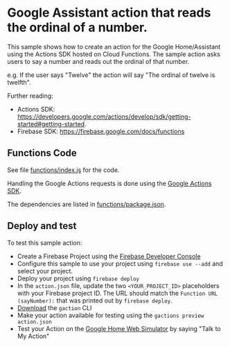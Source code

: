 # Google Assistant action that reads the ordinal of a number.

This sample shows how to create an action for the Google Home/Assistant using the Actions SDK hosted on Cloud Functions. The sample action asks users to say a number and reads out the ordinal of that number.

e.g. If the user says "Twelve" the action will say "The ordinal of twelve is twelfth".

Further reading:
 - Actions SDK: https://developers.google.com/actions/develop/sdk/getting-started#getting-started.
 - Firebase SDK: https://firebase.google.com/docs/functions

## Functions Code

See file [functions/index.js](functions/index.js) for the code.

Handling the Google Actions requests is done using the [Google Actions SDK](https://www.npmjs.com/package/actions-on-google).

The dependencies are listed in [functions/package.json](functions/package.json).


## Deploy and test

To test this sample action:

 - Create a Firebase Project using the [Firebase Developer Console](https://console.firebase.google.com)
 - Configure this sample to use your project using `firebase use --add` and select your project.
 - Deploy your project using `firebase deploy`
 - In the `action.json` file, update the two `<YOUR_PROJECT_ID>` placeholders with your Firebase project ID. The URL should match the `Function URL (sayNumber):` that was printed out by `firebase deploy`.
 - [Download](https://developers.google.com/actions/tools/gactions-cli) the `gaction` CLI
 - Make your action available for testing using the `gactions preview action.json`
 - Test your Action on the [Google Home Web Simulator](https://g.co/actionswebsim) by saying "Talk to My Action"
 